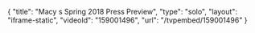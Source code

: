 {
    "title": "Macy s Spring 2018 Press Preview",
    "type": "solo",
    "layout": "iframe-static",
    "videoId": "159001496",
    "url": "\/tvpembed\/159001496"
}
